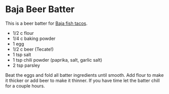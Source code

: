 Baja Beer Batter
================

This is a beer batter for [Baja fish tacos](../full_tacos/baja_fish_tacos.md).

* 1/2 c flour
* 1/4 c baking powder
* 1 egg
* 1/2 c beer (Tecate!)
* 1 tsp salt
* 1 tsp chili powder (paprika, salt, garlic salt)
* 2 tsp parsley

Beat the eggs and fold all batter ingredients until smooth.
Add flour to make it thicker or add beer to make it thinner.
If you have time let the batter chill for a couple hours.
